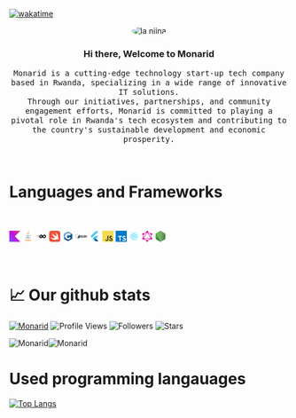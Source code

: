 [![wakatime](https://wakatime.com/badge/user/018e80d9-ff21-4bcb-a917-82116d097171.svg)](https://wakatime.com/@018e8417-adaf-4680-bdc5-1878b69a8c3b)

<p align="center">
  <img src="https://avatars.githubusercontent.com/u/164006959?s=400&u=b5b8732af497305473cb475a938d753c4ac3fb6e&v=4" style="border-radius: 100%;" height="300" width="300" alt="la niina">
</p>

<h3 align="center">Hi there, Welcome to Monarid</h3>

<p align="center">
  <samp>Monarid is a cutting-edge technology start-up tech company based in Rwanda, specializing in a wide range of innovative IT solutions.</samp>
  <br>
 <samp>Through our initiatives, partnerships, and community engagement efforts, Monarid is committed to playing a pivotal role in Rwanda's tech ecosystem and contributing to the country's sustainable development and economic prosperity.</samp>
 <br>
</p>

<br>

# Languages and Frameworks
</bold><br/>
<br/>
<code><img height="20" alt="kotlin" src="https://raw.githubusercontent.com/github/explore/80688e429a7d4ef2fca1e82350fe8e3517d3494d/topics/kotlin/kotlin.png"></code>
<code><img height="20" alt="java" src="https://raw.githubusercontent.com/github/explore/80688e429a7d4ef2fca1e82350fe8e3517d3494d/topics/java/java.png"></code>
<code><img height="20" alt="golang" src="https://raw.githubusercontent.com/github/explore/80688e429a7d4ef2fca1e82350fe8e3517d3494d/topics/go/go.png"></code>
<code><img height="20" alt="swift" src="https://raw.githubusercontent.com/github/explore/80688e429a7d4ef2fca1e82350fe8e3517d3494d/topics/swift/swift.png"></code>
<code><img height="20" alt="c" src="https://raw.githubusercontent.com/github/explore/80688e429a7d4ef2fca1e82350fe8e3517d3494d/topics/c/c.png"></code>
<code><img height="20" alt="bash" src="https://raw.githubusercontent.com/github/explore/80688e429a7d4ef2fca1e82350fe8e3517d3494d/topics/bash/bash.png"></code>
<code><img height="20" alt="flutter" src="https://raw.githubusercontent.com/github/explore/80688e429a7d4ef2fca1e82350fe8e3517d3494d/topics/flutter/flutter.png"></code>
<code><img height="20" alt="javascript" src="https://raw.githubusercontent.com/github/explore/80688e429a7d4ef2fca1e82350fe8e3517d3494d/topics/javascript/javascript.png"></code>
<code><img height="20" alt="typescript" src="https://raw.githubusercontent.com/github/explore/80688e429a7d4ef2fca1e82350fe8e3517d3494d/topics/typescript/typescript.png"></code>
<code><img height="20" alt="react" src="https://raw.githubusercontent.com/github/explore/80688e429a7d4ef2fca1e82350fe8e3517d3494d/topics/react/react.png"></code>
<code><img height="20" alt="graphql" src="https://raw.githubusercontent.com/github/explore/5c058a388828bb5fde0bcafd4bc867b5bb3f26f3/topics/graphql/graphql.png"></code>
<code><img height="20" alt="nodejs" src="https://raw.githubusercontent.com/github/explore/80688e429a7d4ef2fca1e82350fe8e3517d3494d/topics/nodejs/nodejs.png"></code>    
<br/>
<br/>

# 📈 Our github stats

[![Monarid](https://img.shields.io/badge/monariid-<COLOR>.svg)](https://shields.io/)  ![Profile Views](https://komarev.com/ghpvc/?username=monariid&color=blue&show_icons=true)  ![Followers](https://img.shields.io/github/followers/monariid)  ![Stars](https://img.shields.io/github/stars/monariid?label=Profile%20Stars&logo=Profile%20stars&logoColor=g) 


![Monarid](https://github-readme-stats.vercel.app/api?username=monariid&show_icons=true&hide_border=true&card_width=100&include_all_commits=true&count_private=true&bg_color=92.05deg,d2a8ff,f778ba,ff7b72)![Monarid](https://github-readme-streak-stats.herokuapp.com/?user=monariid&show_icons=true&hide_border=true&card_width=100&bg_color=92.05deg,d2a8ff,f778ba,ff7b72)<br/>

# Used programming langauages

[![Top Langs](https://github-readme-stats.vercel.app/api/top-langs/?username=monariid&layout=compact&langs_count=10)](https://github.com/anuraghazra/github-readme-stats)

